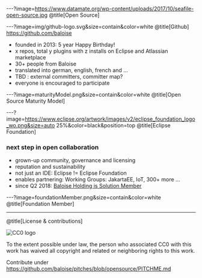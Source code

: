 ---?image=https://www.datamate.org/wp-content/uploads/2017/10/seafile-open-source.jpg
@title[Open Source]

---?image=img/github-logo.svg&size=contain&color=white
@title[Github]
https://github.com/baloise
* founded in 2013: 5 year Happy Birthday!
* x repos, total y plugins with z installs on Eclipse and Atlassian marketplace
* 30+ people from Baloise
* translated into german, english, french and ...
* TBD : external committers, committer map?
* everyone is encouraged to participate

---?image=maturityModel.png&size=contain&color=white
@title[Open Source Maturity Model]

---?image=https://www.eclipse.org/artwork/images/v2/eclipse_foundation_logo_wo.png&size=auto 25%&color=black&position=top
@title[Eclipse Foundation]
### next step in open collaboration
* grown-up community, governance and licensing
* reputation and sustainability 
* not just an IDE: Eclipse != Eclipse Foundation
* enables partnering: Working Groups: JakartaEE, IoT, 300+ more ...
* since Q2 2018: [Baloise Holding is Solution Member](https://www.eclipse.org/membership/showMember.php?member_id=1288)

---?image=foundationMember.png&size=contain&color=white
@title[Foundation Member]

---
@title[License & contributions]

![CC0 logo](https://licensebuttons.net/p/zero/1.0/88x31.png)

To the extent possible under law, the person who associated CC0 with this work has waived all copyright and related or neighboring rights to this work. 

Contribute under https://github.com/baloise/pitches/blob/opensource/PITCHME.md
